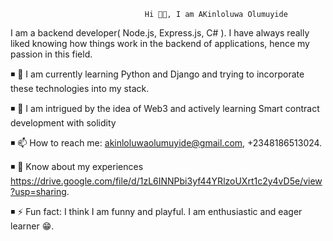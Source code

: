                                   Hi 🖐🏾, I am AKinloluwa Olumuyide
                                                         
I am a backend developer( Node.js, Express.js, C# ). I have always really liked knowing how things work in the backend of applications, hence my passion in this field.

◾ 🔭 I am currently learning Python and Django and trying to incorporate these technologies into my stack.

◾ 🌱 I am intrigued by the idea of Web3 and actively learning Smart contract development with solidity

◾ 📫 How to reach me: akinloluwaolumuyide@gmail.com, +2348186513024.

◾ 📄 Know about my experiences https://drive.google.com/file/d/1zL6INNPbi3yf44YRlzoUXrt1c2y4vD5e/view?usp=sharing.

◾ ⚡ Fun fact: I think I am funny and playful. I am enthusiastic and eager learner 😁.
